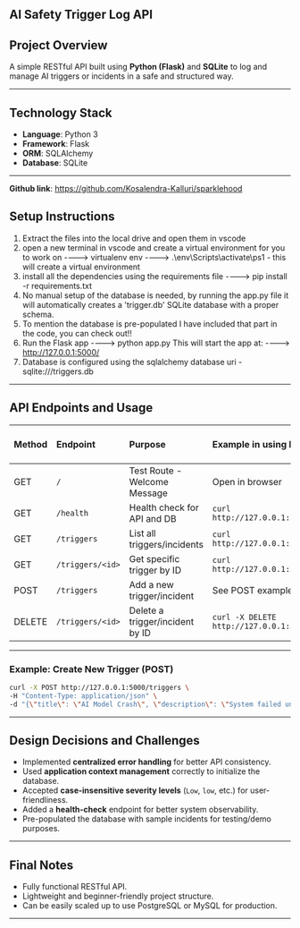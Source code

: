 ## AI Safety Trigger Log API

## Project Overview

A simple RESTful API built using **Python (Flask)** and **SQLite** to log and manage AI triggers or incidents in a safe and structured way.

---

## Technology Stack

- **Language**: Python 3
- **Framework**: Flask
- **ORM**: SQLAlchemy
- **Database**: SQLite

---
**Github link**: https://github.com/Kosalendra-Kalluri/sparklehood
## Setup Instructions

1) Extract the files into the local drive and open them in vscode
2) open a new terminal in vscode and create a virtual environment for you to work on
   ----> virtualenv env
   ----> .\env\Scripts\activate\ps1 - this will create a virtual environment
3) install all the dependencies using the requirements file
   ----> pip install -r requirements.txt
4) No manual setup of the database is needed, by running the app.py file it will automatically creates a 'trigger.db' SQLite database with a proper schema.
5) To mention the database is pre-populated I have included that part in the code, you can check out!!
6) Run the Flask app
   ----> python app.py
   This will start the app at:
   ----> http://127.0.0.1:5000/
7) Database is configured using the sqlalchemy database uri - sqlite:///triggers.db

---

## API Endpoints and Usage

| Method | Endpoint              | Purpose                         | Example in using browser                          | Example using postman
|:-------|:----------------------|:--------------------------------|:--------------------------------------------------|-----------------------
| GET    | `/`                   | Test Route - Welcome Message    | Open in browser                                   |Open in browser
| GET    | `/health`             | Health check for API and DB     | `curl http://127.0.0.1:5000/health`               |
| GET    | `/triggers`           | List all triggers/incidents     | `curl http://127.0.0.1:5000/triggers`             |
| GET    | `/triggers/<id>`      | Get specific trigger by ID      | `curl http://127.0.0.1:5000/triggers/1`           |
| POST   | `/triggers`           | Add a new trigger/incident      | See POST example below |
| DELETE | `/triggers/<id>`      | Delete a trigger/incident by ID | `curl -X DELETE http://127.0.0.1:5000/triggers/1` |

---

### Example: Create New Trigger (POST)

```bash
curl -X POST http://127.0.0.1:5000/triggers \
-H "Content-Type: application/json" \
-d "{\"title\": \"AI Model Crash\", \"description\": \"System failed under load\", \"severity\": \"High\"}"
```

---

## Design Decisions and Challenges

- Implemented **centralized error handling** for better API consistency.
- Used **application context management** correctly to initialize the database.
- Accepted **case-insensitive severity levels** (`Low`, `low`, etc.) for user-friendliness.
- Added a **health-check** endpoint for better system observability.
- Pre-populated the database with sample incidents for testing/demo purposes.

---

## Final Notes

- Fully functional RESTful API.
- Lightweight and beginner-friendly project structure.
- Can be easily scaled up to use PostgreSQL or MySQL for production.

---

